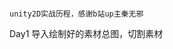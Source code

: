                                                                             unity2D实战历程，感谢b站up主秦无邪
Day1 导入绘制好的素材总图，切割素材

